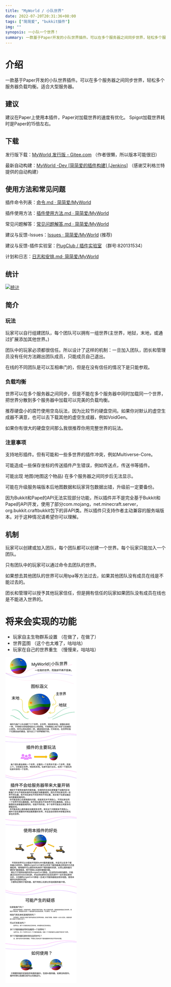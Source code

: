 ```yaml
---
title: "MyWorld / 小队世界"
date: 2022-07-20T20:31:36+08:00
tags: ["简简爱", "bukkit插件"]
img: ""
synopsis: 一小队一个世界！
summary: 一款基于Paper开发的小队世界插件。可以在多个服务器之间同步世界，轻松多个服务器负载均衡。适合大型服务器。
---
```


# 介绍
一款基于Paper开发的小队世界插件。可以在多个服务器之间同步世界，轻松多个服务器负载均衡。适合大型服务器。

## 建议
建议在Paper上使用本插件，Paper对加载世界的速度有优化。
Spigot加载世界耗时是Paper的15倍左右。

## 下载
发行版下载：[MyWorld 发行版 - Gitee.com](https://gitee.com/jja8/MyWorld/releases) （作者很懒，所以版本可能很旧）

最新自动构建：[MyWorld -Dev [简简爱的插件构建] [Jenkins]](https://ci.pmcs.xyz/job/jian-ai-ai/job/MyWorld/) （感谢艾利格兰特提供的自动构建）

## 使用方法和常见问题
插件命令列表：[命令.md · 简简爱/MyWorld](https://gitee.com/jja8/MyWorld/blob/jianjianai/命令.md)

插件使用方法：[插件使用方法.md · 简简爱/MyWorld](https://gitee.com/jja8/MyWorld/blob/jianjianai/插件使用方法.md)

常见问题解答：[常见问题解答.md · 简简爱/MyWorld](https://gitee.com/jja8/MyWorld/blob/jianjianai/常见问题解答.md)

建议与反馈-Issues：[Issues · 简简爱/MyWorld](https://gitee.com/jja8/MyWorld/issues)  (推荐)

建议与反馈-插件实验室：[PlugClub / 插件实验室](https://jq.qq.com/?_wv=1027&k=LyeQlfSK) （群号:820131534）

计划和日志：[日志和安排.md· 简简爱/MyWorld](https://gitee.com/jja8/MyWorld/blob/jianjianai/日志和安排.md)

## 统计
[![统计](https://bstats.org/signatures/bukkit/MyWorld.svg)](https://bstats.org/plugin/bukkit/MyWorld/14206)

## 简介
### 玩法
玩家可以自行组建团队，每个团队可以拥有一组世界(主世界，地狱，末地，或通过扩展添加其他世界。)

团队中的玩家必须都很信任。所以设计了这样的机制：一旦加入团队，团长和管理员没有任何方法踢出团队成员，只能成员自己退出。

在线的不同团队是可以互相串门的，但是在没有信任的情况下是只能参观。

### 负载均衡
世界可以在多个服务器之间同步，但是不能在多个服务器中同时加载同一个世界，把世界分散到多个服务器中加载可以完美的负载均衡。

推荐硬盘小的腐竹使用空岛玩法，因为比较节约硬盘空间。如果你对默认的虚空生成器不满意，也可以去下载其他的虚空生成器，例如VoidGen。

如果你有很大的硬盘空间那么我很推荐你用完整世界的玩法。

### 注意事项
支持地形插件。但有可能和一些多世界的插件冲突，例如Multiverse-Core。

可能造成一些保存坐标的传送插件产生错误，例如传送点，传送书等插件。

可能出现 地图(地图这个物品) 在多个服务器之间同步后无法显示。

可能在升级服务端版本后地图数据和玩家背包数据出错，升级前一定要备份。

因为Bukkit和Pape的API无法实现部分功能，所以插件并不是完全基于Bukkit和Pape的API开发，使用了部分com.mojang，net.minecraft.server，org.bukkit.craftbukkit包下的非API类。所以插件只支持作者主动兼容的服务端版本。对于这种情况请希望你可以理解。


## 机制
玩家可以创建或加入团队，每个团队都可以创建一个世界。每个玩家只能加入一个团队。

只有团队中的玩家可以通过命令去团队的世界。

如果想去其他团队的世界可以用tpa等方法过去，如果其他团队没有成员在线是不能过去的。

团长和管理可以授予其他玩家信任，但是拥有信任的玩家如果团队没有成员在线也是不能进入世界的。



# 将来会实现的功能
- 玩家自主生物群系设置 （在做了，在做了）
- 世界蓝图 （这个也太难了，咕咕咕）
- 玩家在自己的世界重生 （慢慢来，咕咕咕）


![介绍](MyWorld介绍.svg )
